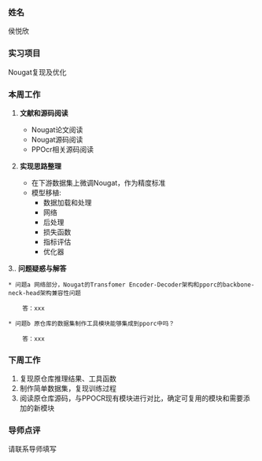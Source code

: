 ### 姓名
侯悦欣

### 实习项目
Nougat复现及优化

### 本周工作

1. **文献和源码阅读**

	* Nougat论文阅读
   * Nougat源码阅读
	* PPOcr相关源码阅读


2. **实现思路整理**

	* 在下游数据集上微调Nougat，作为精度标准 
	* 模型移植:
       * 数据加载和处理
       * 网络
       * 后处理
       * 损失函数
       * 指标评估
       * 优化器


3.. **问题疑惑与解答**


	* 问题a 网络部分，Nougat的Transfomer Encoder-Decoder架构和pporc的backbone-neck-head架构兼容性问题

        答：xxx

	* 问题b 原仓库的数据集制作工具模块能够集成到pporc中吗？

        答：xxx


### 下周工作

1. 复现原仓库推理结果、工具函数
2. 制作简单数据集，复现训练过程
3. 阅读原仓库源码，与PPOCR现有模块进行对比，确定可复用的模块和需要添加的新模块

### 导师点评
请联系导师填写
